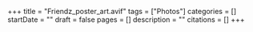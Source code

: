 +++
title = "Friendz_poster_art.avif"
tags = ["Photos"]
categories = []
startDate = ""
draft = false
pages = []
description = ""
citations = []
+++
